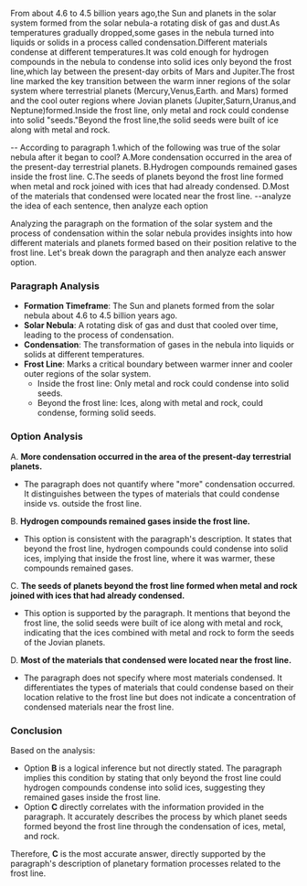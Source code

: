 From about 4.6 to 4.5 billion years ago,the Sun and planets in the solar system formed from the solar nebula-a rotating disk of gas and dust.As temperatures gradually dropped,some gases in the nebula turned into liquids or solids in a process called condensation.Different materials condense at different temperatures.It was cold enough for hydrogen compounds in the nebula to condense into solid ices only beyond the frost line,which lay between the present-day orbits of Mars and Jupiter.The frost line marked the key transition between the warm inner regions of the solar system where terrestrial planets (Mercury,Venus,Earth. and Mars) formed and the cool outer regions where Jovian planets (Jupiter,Saturn,Uranus,and Neptune)formed.Inside the frost line, only metal and rock could condense into solid "seeds."Beyond the frost line,the solid seeds were built of ice along with metal and rock.

--
According to paragraph 1.which of the following was true of the solar nebula after it began to cool?
A.More condensation occurred in the area of the present-day terrestrial planets.
B.Hydrogen compounds remained gases inside the frost line.
C.The seeds of planets beyond the frost line formed when metal and rock joined with ices that had already condensed.
D.Most of the materials that condensed were located near the frost line.
--analyze the idea of each sentence, then analyze each option

Analyzing the paragraph on the formation of the solar system and the process of condensation within the solar nebula provides insights into how different materials and planets formed based on their position relative to the frost line. Let's break down the paragraph and then analyze each answer option.

### Paragraph Analysis
- **Formation Timeframe**: The Sun and planets formed from the solar nebula about 4.6 to 4.5 billion years ago.
- **Solar Nebula**: A rotating disk of gas and dust that cooled over time, leading to the process of condensation.
- **Condensation**: The transformation of gases in the nebula into liquids or solids at different temperatures.
- **Frost Line**: Marks a critical boundary between warmer inner and cooler outer regions of the solar system.
  - Inside the frost line: Only metal and rock could condense into solid seeds.
  - Beyond the frost line: Ices, along with metal and rock, could condense, forming solid seeds.

### Option Analysis
A. **More condensation occurred in the area of the present-day terrestrial planets.**
- The paragraph does not quantify where "more" condensation occurred. It distinguishes between the types of materials that could condense inside vs. outside the frost line.

B. **Hydrogen compounds remained gases inside the frost line.**
- This option is consistent with the paragraph's description. It states that beyond the frost line, hydrogen compounds could condense into solid ices, implying that inside the frost line, where it was warmer, these compounds remained gases.

C. **The seeds of planets beyond the frost line formed when metal and rock joined with ices that had already condensed.**
- This option is supported by the paragraph. It mentions that beyond the frost line, the solid seeds were built of ice along with metal and rock, indicating that the ices combined with metal and rock to form the seeds of the Jovian planets.

D. **Most of the materials that condensed were located near the frost line.**
- The paragraph does not specify where most materials condensed. It differentiates the types of materials that could condense based on their location relative to the frost line but does not indicate a concentration of condensed materials near the frost line.

### Conclusion
Based on the analysis:
- Option **B** is a logical inference but not directly stated. The paragraph implies this condition by stating that only beyond the frost line could hydrogen compounds condense into solid ices, suggesting they remained gases inside the frost line.
- Option **C** directly correlates with the information provided in the paragraph. It accurately describes the process by which planet seeds formed beyond the frost line through the condensation of ices, metal, and rock.

Therefore, **C** is the most accurate answer, directly supported by the paragraph's description of planetary formation processes related to the frost line.
